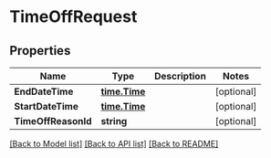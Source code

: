 # TimeOffRequest

## Properties

Name | Type | Description | Notes
------------ | ------------- | ------------- | -------------
**EndDateTime** | [**time.Time**](time.Time.md) |  | [optional] 
**StartDateTime** | [**time.Time**](time.Time.md) |  | [optional] 
**TimeOffReasonId** | **string** |  | [optional] 

[[Back to Model list]](../README.md#documentation-for-models) [[Back to API list]](../README.md#documentation-for-api-endpoints) [[Back to README]](../README.md)


